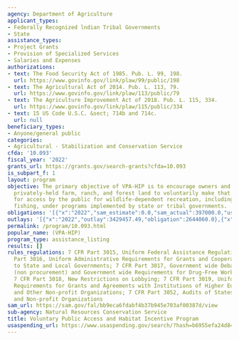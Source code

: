 ```yaml
---
agency: Department of Agriculture
applicant_types:
- Federally Recognized lndian Tribal Governments
- State
assistance_types:
- Project Grants
- Provision of Specialized Services
- Salaries and Expenses
authorizations:
- text: The Food Security Act of 1985. Pub. L. 99, 198.
  url: https://www.govinfo.gov/link/plaw/99/public/198
- text: The Agricultural Act of 2014. Pub. L. 113, 79.
  url: https://www.govinfo.gov/link/plaw/113/public/79
- text: The Agriculture Improvement Act of 2018. Pub. L. 115, 334.
  url: https://www.govinfo.gov/link/plaw/115/public/334
- text: 15 US Code U.S.C. &sect; 714b and 714c.
  url: null
beneficiary_types:
- Anyone/general public
categories:
- Agricultural - Stabilization and Conservation Service
cfda: '10.093'
fiscal_year: '2022'
grants_url: https://grants.gov/search-grants?cfda=10.093
is_subpart_f: 1
layout: program
objective: The primary objective of VPA-HIP is to encourage owners and operators of
  privately-held farm, ranch, and forest land to voluntarily make that land available
  for access by the public for wildlife-dependent recreation, including hunting or
  fishing, under programs implemented by state or tribal governments.
obligations: '[{"x":"2022","sam_estimate":0.0,"sam_actual":397000.0,"usa_spending_actual":1894060.0},{"x":"2023","sam_estimate":233000.0,"sam_actual":0.0,"usa_spending_actual":13630603.0},{"x":"2024","sam_estimate":0.0,"sam_actual":0.0,"usa_spending_actual":4058364.19}]'
outlays: '[{"x":"2022","outlay":3429457.49,"obligation":2644060.0},{"x":"2023","outlay":19993367.51,"obligation":14327992.22},{"x":"2024","outlay":20000.0,"obligation":2610974.97}]'
permalink: /program/10.093.html
popular_name: (VPA-HIP)
program_type: assistance_listing
results: []
rules_regulations: 7 CFR Part 3015, Uniform Federal Assistance Regulations; 7 CFR
  Part 3016, Uniform Administrative Requirements for Grants and Cooperative Agreements
  to State and Local Governments; 7 CFR Part 3017, Government wide Debarment and Suspension
  (non procurement) and Government wide Requirements for Drug-Free Workplace (Grants);
  7 CFR Part 3018, New Restrictions on Lobbying; 7 CFR Part 3019, Uniform Administrative
  Requirements for Grants and Agreements with Institutions of Higher Education, Hospitals,
  and Other Non-profit Organizations; 7 CFR Part 3052, Audits of States, Local Governments
  and Non-profit Organizations
sam_url: https://sam.gov/fal/bb9eca6fdabf4b37b945e703af00387d/view
sub-agency: Natural Resources Conservation Service
title: Voluntary Public Access and Habitat Incentive Program
usaspending_url: https://www.usaspending.gov/search/?hash=b6955efa24d8453fe7d34cb17efa6b17
---
```

